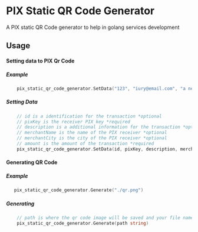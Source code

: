 # PIX Static QR Code Generator

A PIX static QR Code generator to help in golang services development 

## Usage

#### Setting data to PIX Qr Code

##### Example

```go
    pix_static_qr_code_generator.SetData("123", "iury@email.com", "a new payment", "Iury", "Salvador", 15.00)
```
 ##### Setting Data
 
```go
    // id is a identification for the transaction *optional
    // pixKey is the receiver PIX key *required
    // description is a additional information for the transaction *optional
    // merchantName is the name of the PIX receiver *optional
    // merchantCity is the city of the PIX receiver *optional
    // amount is the amount of the transaction *required
    pix_static_qr_code_generator.SetData(id, pixKey, description, merchantName, merchantCity string, amount float64)
```
 
#### Generating QR Code

##### Example

```go
   pix_static_qr_code_generator.Generate("./qr.png")
```
##### Generating

```go
    // path is where the qr code image will be saved and your file name
    pix_static_qr_code_generator.Generate(path string)
```